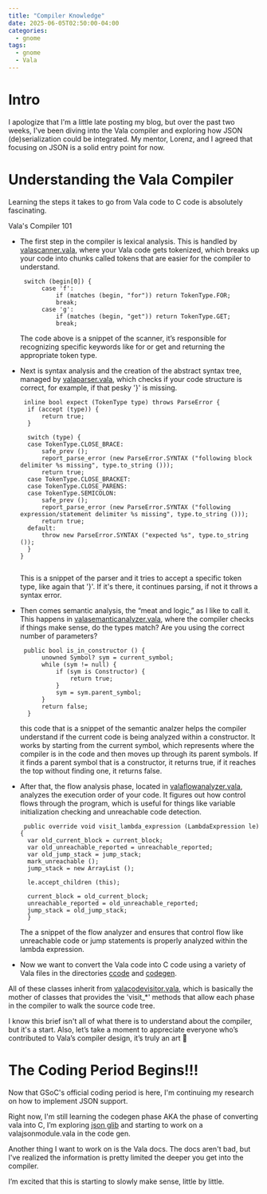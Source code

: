 ```yaml
---
title: "Compiler Knowledge"
date: 2025-06-05T02:50:00-04:00
categories:
  - gnome
tags:
  - gnome
  - Vala
---
```


# Intro

I apologize that I'm a little late posting my blog, but over the past two weeks, I’ve been diving into the Vala compiler and exploring how JSON (de)serialization could be integrated. My mentor, Lorenz, and I agreed that focusing on JSON is a solid entry point for now.

# Understanding the Vala Compiler

Learning the steps it takes to go from Vala code to C code is absolutely fascinating.

Vala's Compiler 101
* The first step in the compiler is lexical analysis. This is handled by [valascanner.vala][valascanner.vala], where your Vala code gets tokenized, which breaks up your code into chunks called tokens that are easier for the compiler to understand.
  <pre><code> switch (begin[0]) {
		case 'f':
			if (matches (begin, "for")) return TokenType.FOR;
			break;
		case 'g':
			if (matches (begin, "get")) return TokenType.GET;
			break;
  </pre></code>
  The code above is a snippet of the scanner, it’s responsible for recognizing specific keywords like for or get and returning the appropriate token type.

* Next is syntax analysis and the creation of the abstract syntax tree, managed by [valaparser.vala][valaparser.vala], which checks if your code structure is correct, for example, if that pesky '}' is missing. 

  <pre><code> inline bool expect (TokenType type) throws ParseError {
  	if (accept (type)) {
  		return true;
  	}
  
  	switch (type) {
  	case TokenType.CLOSE_BRACE:
  		safe_prev ();
  		report_parse_error (new ParseError.SYNTAX ("following block delimiter %s missing", type.to_string ()));
  		return true;
  	case TokenType.CLOSE_BRACKET:
  	case TokenType.CLOSE_PARENS:
  	case TokenType.SEMICOLON:
  		safe_prev ();
  		report_parse_error (new ParseError.SYNTAX ("following expression/statement delimiter %s missing", type.to_string ()));
  		return true;
  	default:
  		throw new ParseError.SYNTAX ("expected %s", type.to_string ());
  	}
  }
   </pre></code>
  This is a snippet of the parser and it tries to accept a specific token type, like again that '}'. If it's there, it continues parsing, if not it throws a syntax error.

* Then comes semantic analysis, the “meat and logic,” as I like to call it. This happens in [valasemanticanalyzer.vala][valasemanticanalyzer.vala], where the compiler checks if things make sense, do the types match? Are you using the correct number of parameters?

  <pre><code> public bool is_in_constructor () {
		unowned Symbol? sym = current_symbol;
		while (sym != null) {
			if (sym is Constructor) {
				return true;
			}
			sym = sym.parent_symbol;
		}
		return false;
	}
  </pre></code>

  this code that is a snippet of the semantic analzer helps the compiler understand if the current code is being analyzed within a constructor. It works by starting from the current symbol, which represents where the compiler is in the code and then moves up through its parent symbols. If it finds a parent symbol that is a constructor, it returns true, if it reaches the top without finding one, it returns false.

* After that, the flow analysis phase, located in [valaflowanalyzer.vala][valaflowanalyzer.vala], analyzes the execution order of your code. It figures out how control flows through the program, which is useful for things like variable initialization checking and unreachable code detection.

  <pre><code> public override void visit_lambda_expression (LambdaExpression le) {
  	var old_current_block = current_block;
  	var old_unreachable_reported = unreachable_reported;
  	var old_jump_stack = jump_stack;
  	mark_unreachable ();
  	jump_stack = new ArrayList<JumpTarget> ();
  
  	le.accept_children (this);
  
  	current_block = old_current_block;
  	unreachable_reported = old_unreachable_reported;
  	jump_stack = old_jump_stack;
  	}
  </pre></code>

  The a snippet of the flow analyzer and ensures that control flow like unreachable code or jump statements is properly analyzed within the lambda expression.

* Now we want to convert the Vala code into C code using a variety of Vala files in the directories [ccode][ccode] and [codegen][codegen].

All of these classes inherit from [valacodevisitor.vala][valacodevisitor.vala], which is basically the mother of classes that provides the 'visit_*' methods that allow each phase in the compiler to walk the source code tree.

I know this brief isn't all of what there is to understand about the compiler, but it's a start. Also, let’s take a moment to appreciate everyone who’s contributed to Vala’s compiler design, it’s truly an art 🎨


# The Coding Period Begins!!!

Now that GSoC's official coding period is here, I'm continuing my research on how to implement JSON support.

Right now, I'm still learning the codegen phase AKA the phase of converting vala into C, I’m exploring [json glib][json-glib] and starting to work on a valajsonmodule.vala in the code gen.

Another thing I want to work on is the Vala docs. The docs aren't bad, but I've realized the information is pretty limited the deeper you get into the compiler.

I’m excited that this is starting to slowly make sense, little by little.

[valascanner.vala]: https://gitlab.gnome.org/GNOME/vala/-/blob/main/vala/valascanner.vala?ref_type=heads
[valaparser.vala]: https://gitlab.gnome.org/GNOME/vala/-/blob/main/vala/valaparser.vala?ref_type=heads
[valaflowanalyzer.vala]: https://gitlab.gnome.org/GNOME/vala/-/blob/main/vala/valaflowanalyzer.vala?ref_type=heads
[valasemanticanalyzer.vala]: https://gitlab.gnome.org/GNOME/vala/-/blob/main/vala/valasemanticanalyzer.vala?ref_type=heads
[valacodevisitor.vala]: https://gitlab.gnome.org/GNOME/vala/-/blob/main/vala/valacodevisitor.vala?ref_type=heads
[json-glib]: https://gitlab.gnome.org/GNOME/json-glib
[ccode]: https://gitlab.gnome.org/GNOME/vala/-/tree/main/ccode?ref_type=heads
[codegen]: https://gitlab.gnome.org/GNOME/vala/-/tree/main/codegen?ref_type=heads
